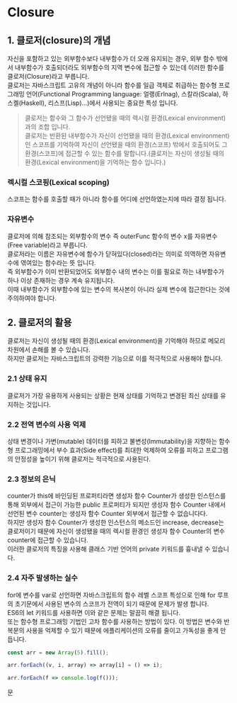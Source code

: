
# Closure

## 1. 클로저(closure)의 개념
자신을 포함하고 있는 외부함수보다 내부함수가 더 오래 유지되는 경우, 외부 함수 밖에서 내부함수가 호출되더라도 외부함수의 지역 변수에 접근할 수 있는데 이러한 함수를 클로저(Closure)라고 부릅니다.  
클로저는 자바스크립트 고유의 개념이 아니라 함수를 일급 객체로 취급하는 함수형 프로그래밍 언어(Functional Programming language: 얼랭(Erlnag), 스칼라(Scala), 하스켈(Haskell), 리스프(Lisp)…)에서 사용되는 중요한 특성 입니다.  
> 클로저는 함수와 그 함수가 선언됐을 때의 렉시컬 환경(Lexical environment)과의 조합 입니다.  
> 클로저는 반환된 내부함수가 자신이 선언됐을 때의 환경(Lexical environment)인 스코프를 기억하여 자신이 선언됐을 때의 환경(스코프) 밖에서 호출되어도 그 환경(스코프)에 접근할 수 있는 함수를 말합니다.(클로저는 자신이 생성될 때의 환경(Lexical environment)을 기억하는 함수 입니다.)  



### 렉시컬 스코핑(Lexical scoping)
스코프는 함수를 호출할 때가 아니라 함수를 어디에 선언하였는지에 따라 결정 됩니다.  

### 자유변수
클로저에 의해 참조되는 외부함수의 변수 즉 outerFunc 함수의 변수 x를 자유변수(Free variable)라고 부릅니다.  
클로저라는 이름은 자유변수에 함수가 닫혀있다(closed)라는 의미로 의역하면 자유변수에 엮여있는 함수라는 뜻 입니다.  
즉 외부함수가 이미 반환되었어도 외부함수 내의 변수는 이를 필요로 하는 내부함수가 하나 이상 존재하는 경우 계속 유지됩니다.  
이때 내부함수가 외부함수에 있는 변수의 복사본이 아니라 실제 변수에 접근한다는 것에 주의하여야 합니다.  

## 2. 클로저의 활용
클로저는 자신이 생성될 때의 환경(Lexical environment)을 기억해야 하므로 메모리 차원에서 손해를 볼 수 있습니다.  
하지만 클로저는 자바스크립트의 강력한 기능으로 이를 적극적으로 사용해야 합니다.  


### 2.1 상태 유지
클로저가 가장 유용하게 사용되는 상황은 현재 상태를 기억하고 변경된 최신 상태를 유지하는 것입니다.  

### 2.2 전역 변수의 사용 억제
상태 변경이나 가변(mutable) 데이터를 피하고 불변성(Immutability)을 지향하는 함수형 프로그래밍에서 부수 효과(Side effect)를 최대한 억제하여 오류를 피하고 프로그램의 안정성을 높이기 위해 클로저는 적극적으로 사용된다.

### 2.3 정보의 은닉
counter가 this에 바인딩된 프로퍼티라면 생성자 함수 Counter가 생성한 인스턴스를 통해 외부에서 접근이 가능한 public 프로퍼티가 되지만 생성자 함수 Counter 내에서 선언된 변수 counter는 생성자 함수 Counter 외부에서 접근할 수 없습니다다.  
하지만 생성자 함수 Counter가 생성한 인스턴스의 메소드인 increase, decrease는 클로저이기 때문에 자신이 생성됐을 때의 렉시컬 환경인 생성자 함수 Counter의 변수 counter에 접근할 수 있습니다.  
이러한 클로저의 특징을 사용해 클래스 기반 언어의 private 키워드를 흉내낼 수 있습니다.  

### 2.4 자주 발생하는 실수
for에 변수를 var로 선언하면 자바스크립트의 함수 레벨 스코프 특성으로 인해 for 루프의 초기문에서 사용된 변수의 스코프가 전역이 되기 때문에 문제가 발생 합니다.  
ES6의 let 키워드를 사용하면 이와 같은 문제는 말끔히 해결 됩니다.  
또는 함수형 프로그래밍 기법인 고차 함수를 사용하는 방법이 있다. 이 방법은 변수와 반복문의 사용을 억제할 수 있기 때문에 에플리케이션의 오류를 줄이고 가독성을 좋게 만듭니다.  
```javascript
const arr = new Array(5).fill();

arr.forEach((v, i, array) => array[i] = () => i);

arr.forEach(f => console.log(f()));
```
문